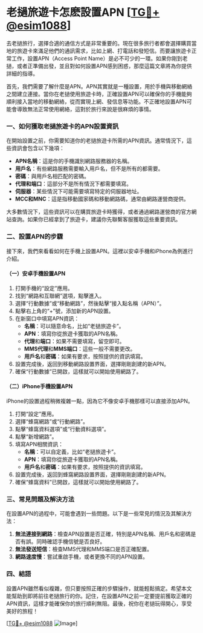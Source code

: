 # 老撾旅遊卡怎麽設置APN [[TG💪+ @esim1088](https://t.me/s/esim1088)]

去老撾旅行，選擇合適的通信方式是非常重要的。現在很多旅行者都會選擇購買當地的旅遊卡來滿足他們的通訊需求，比如上網、打電話和發短信。而要讓旅遊卡正常工作，設置APN（Access Point Name）是必不可少的一環。如果你剛到老撾，或者正準備出發，並且對如何設置APN感到困惑，那麼這篇文章將為你提供詳細的指導。

首先，我們需要了解什麼是APN。APN其實就是一種設置，用於手機與移動網絡之間建立連接。當你在老撾使用旅遊卡時，正確設置APN可以確保你的手機能夠順利接入當地的移動網絡，從而實現上網、發信息等功能。不正確地設置APN可能會導致無法正常使用網絡，這對於旅行來說是很麻煩的事情。

### 一、如何獲取老撾旅遊卡的APN設置資訊

在開始設置之前，你需要知道你的老撾旅遊卡所需的APN資訊。通常情況下，這些資訊會包含以下幾項：

- **APN名稱**：這是你的手機識別網路服務器的名稱。
- **用戶名**：有些網路服務需要輸入用戶名，但不是所有的都需要。
- **密碼**：與用戶名相匹配的密碼。
- **代理和端口**：這部分不是所有情況下都需要填寫。
- **伺服器**：某些情況下可能需要填寫特定的伺服器地址。
- **MCC和MNC**：這是指移動國家碼和移動網路碼，通常由網路運營商提供。

大多數情況下，這些資訊可以在購買旅遊卡時獲得，或者通過網路運營商的官方網站查詢。如果你已經拿到了旅遊卡，建議你先聯繫客服獲取這些重要資訊。

### 二、設置APN的步驟

接下來，我們來看看如何在手機上設置APN。這裡以安卓手機和iPhone為例進行介紹。

#### （一）安卓手機設置APN

1. 打開手機的“設定”應用。
2. 找到“網路和互聯網”選項，點擊進入。
3. 選擇“行動數據”或“移動網路”，然後點擊“接入點名稱（APN）”。
4. 點擊右上角的“+”號，添加新的APN設置。
5. 在新窗口中填寫APN資訊：
   - **名稱**：可以隨意命名，比如“老撾旅遊卡”。
   - **APN**：填寫你從旅遊卡獲取的APN名稱。
   - **代理**和**端口**：如果不需要填寫，留空即可。
   - **MMS代理**和**MMS端口**：這些一般不需要更改。
   - **用戶名**和**密碼**：如果有要求，按照提供的資訊填寫。
6. 設置完成後，返回到移動網路設置界面，選擇剛剛創建的新APN。
7. 確保“行動數據”已開啟，這樣就可以開始使用網路了。

#### （二）iPhone手機設置APN

iPhone的設置過程稍微複雜一點，因為它不像安卓手機那樣可以直接添加APN。

1. 打開“設定”應用。
2. 選擇“蜂窩網路”或“行動網路”。
3. 點擊“蜂窩資料選項”或“行動資料選項”。
4. 點擊“新增網路”。
5. 填寫APN相關資訊：
   - **名稱**：可以自定義，比如“老撾旅遊卡”。
   - **APN**：填寫你從旅遊卡獲取的APN名稱。
   - **用戶名**和**密碼**：如果有要求，按照提供的資訊填寫。
6. 設置完成後，返回到蜂窩網路設置界面，選擇剛剛創建的新APN。
7. 確保“蜂窩資料”已開啟，這樣就可以開始使用網路了。

### 三、常見問題及解決方法

在設置APN的過程中，可能會遇到一些問題。以下是一些常見的情況及其解決方法：

1. **無法連接到網路**：檢查APN設置是否正確，特別是APN名稱、用戶名和密碼是否有誤。同時確認手機信號是否良好。
2. **無法發送短信**：檢查MMS代理和MMS端口是否正確配置。
3. **網路速度慢**：嘗試重啟手機，或者更換不同的APN設置。

### 四、結語

設置APN雖然看似複雜，但只要按照正確的步驟操作，就能輕鬆搞定。希望本文能幫助到即將前往老撾旅行的你。記住，在設置APN之前一定要提前獲取正確的APN資訊，這樣才能確保你的旅行順利無阻。最後，祝你在老撾玩得開心，享受美好的旅程！

[[TG💪+ @esim1088](https://t.me/s/esim1088) ![Image](https://i.postimg.cc/4NQfJmqS/Snipaste-2025-05-13-00-14-12.png)]
